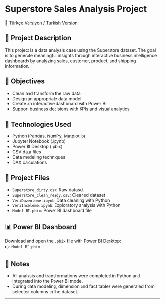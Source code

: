 # Superstore Sales Analysis Project

🔗 [Türkçe Versiyon / Turkish Version](README.md)

## 📌 Project Description
This project is a data analysis case using the Superstore dataset. The goal is to generate meaningful insights through interactive business intelligence dashboards by analyzing sales, customer, product, and shipping information.

## 🎯 Objectives
- Clean and transform the raw data
- Design an appropriate data model
- Create an interactive dashboard with Power BI
- Support business decisions with KPIs and visual analytics

## 🧰 Technologies Used
- Python (Pandas, NumPy, Matplotlib)
- Jupyter Notebook (.ipynb)
- Power BI Desktop (.pbix)
- CSV data files
- Data modeling techniques
- DAX calculations

## 📂 Project Files
- `Superstore_dirty.csv`: Raw dataset
- `Superstore_clean_ready.csv`: Cleaned dataset
- `VeriDuzenleme.ipynb`: Data cleaning with Python
- `VeriInceleme.ipynb`: Exploratory analysis with Python
- `Model BI.pbix`: Power BI dashboard file

## 📊 Power BI Dashboard
Download and open the `.pbix` file with Power BI Desktop:  
👉 `Model BI.pbix`


## 📌 Notes
- All analysis and transformations were completed in Python and integrated into the Power BI model.
- During data modeling, dimension and fact tables were generated from selected columns in the dataset.

---
